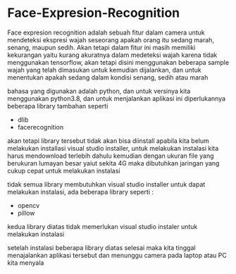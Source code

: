 # Face-Expresion-Recognition

Face expresion recognition adalah sebuah fitur dalam camera untuk mendeteksi ekspresi wajah seseorang apakah orang itu sedang marah, senang, maupun sedih. Akan tetapi dalam fitur ini masih memiliki kekurangan yaitu kurang akuratnya dalam medeteksi wajah karena tidak menggunakan tensorflow, akan tetapi disini menggunakan beberapa sample wajah yang telah dimasukan untuk kemudian dijalankan, dan untuk menentukan apakah sedang dalam kondisi senang, sedih atau marah

bahasa yang digunakan adalah python, dan untuk versinya kita menggunakan python3.8, dan untuk menjalankan aplikasi ini diperlukannya beberapa library tambahan seperti

- dlib
- facerecognition

akan tetapi library tersebut tidak akan bisa diinstall apabila kita belum melakukan installasi visual studio installer, untuk melakukan instalasi kita harus mendownload terlebih dahulu kemudian dengan ukuran file yang berukuran lumayan besar yaiut sekita 4G maka dibutuhkan jaringan yang cukup cepat untuk melakukan instalasi

tidak semua library membutuhkan visual studio installer untuk dapat melakukan instalasi, ada beberapa library seperti :

- opencv
- pillow

kedua library diatas tidak memerlukan visual studio instaler untuk melakukan instalasi

setelah instalasi beberapa library diatas selesai maka kita tinggal menajalankan aplikasi tersebut dan menunggu camera pada laptop atau PC kita menyala

